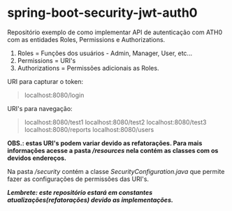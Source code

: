 # spring-boot-security-jwt-auth0

Repositório exemplo de como implementar API de autenticação com ATH0 com as entidades Roles, Permissions e Authorizations.

1) Roles = Funções dos usuários - Admin, Manager, User, etc...
2) Permissions = URI's 
3) Authorizations = Permissões adicionais as Roles.

URI para capturar o token:
> localhost:8080/login

URI's para navegação:
>localhost:8080/test1
>localhost:8080/test2
>localhost:8080/test3
>localhost:8080/reports
>localhost:8080/users

**OBS.: estas URI's podem variar devido as refatorações. Para mais informações acesse a pasta */resources* nela contém as classes 
com os devidos endereços.**

Na pasta */security* contém a classe *SecurityConfiguration.java* que permite fazer as configurações de permissões das URI's.

***Lembrete: este repositório estará em constantes atualizações(refatorações) devido as implementações.***
